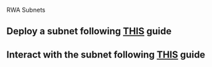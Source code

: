 RWA Subnets

## Deploy a subnet following [THIS](https://docs.ipc.space/quickstarts/deploy-a-subnet) guide

## Interact with the subnet following [THIS](https://docs.ipc.space/quickstarts/deploy-a-subnet) guide
